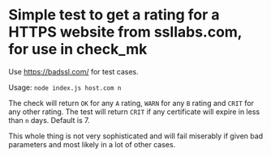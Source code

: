 # Simple test to get a rating for a HTTPS website from ssllabs.com, for use in check_mk

Use https://badssl.com/ for test cases.

Usage: `node index.js host.com n`

The check will return `OK` for any `A` rating, `WARN` for any `B` rating and `CRIT` for any other rating.
The test will return `CRIT` if any certificate will expire in less than `n` days. Default is 7.

This whole thing is not very sophisticated and will fail miserably if given bad parameters and most likely in a lot of other cases.
